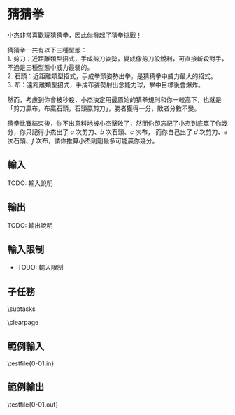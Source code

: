 # 猜猜拳

<!-- \begin{figure}[h]
\centering
\includegraphics[width=2in]{TODO.jpg}
\caption{TODO: 圖片說明}
\end{figure} -->

小杰非常喜歡玩猜猜拳，因此你發起了猜拳挑戰！

猜猜拳一共有以下三種型態：\
$1.$ 剪刀：近距離類型招式，手成剪刀姿勢，變成像剪刀般銳利，可直接斬殺對手，不過是三種型態中威力最弱的。\
$2.$ 石頭：近距離類型招式，手成拳頭姿勢出拳，是猜猜拳中威力最大的招式。\
$3.$ 布：遠距離類型招式，手成布姿勢射出念能力球，擊中目標後會爆炸。

然而，考慮到你會被秒殺，小杰決定用最原始的猜拳規則和你一較高下，也就是「剪刀贏布，布贏石頭，石頭贏剪刀」，勝者獲得一分，敗者分數不變。

猜拳比賽結束後，你不出意料地被小杰擊敗了，然而你卻忘記了小杰到底贏了你幾分，你只記得小杰出了 $a$ 次剪刀、$b$ 次石頭、$c$ 次布，
而你自己出了 $d$ 次剪刀、$e$ 次石頭、$f$ 次布，請你推算小杰剛剛最多可能贏你幾分。

## 輸入
TODO: 輸入說明

## 輸出
TODO: 輸出說明

## 輸入限制
 - TODO: 輸入限制

## 子任務
\subtasks

\clearpage

## 範例輸入
\testfile{0-01.in}

## 範例輸出
\testfile{0-01.out}
